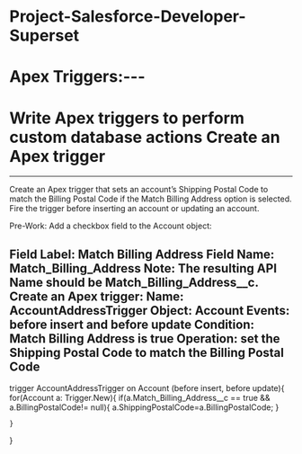 # Project-Salesforce-Developer-Superset
# Apex Triggers:---
# Write Apex triggers to perform custom database actions Create an Apex trigger
---------------------------------------------------------------------------------------------------------------
Create an Apex trigger that sets an account’s Shipping Postal Code to match the Billing Postal Code if the Match Billing Address option is selected. Fire the trigger before inserting an account or updating an account.

Pre-Work:
Add a checkbox field to the Account object:

Field Label: Match Billing Address
Field Name: Match_Billing_Address
Note: The resulting API Name should be Match_Billing_Address__c.
Create an Apex trigger:
Name: AccountAddressTrigger
Object: Account
Events: before insert and before update
Condition: Match Billing Address is true
Operation: set the Shipping Postal Code to match the Billing Postal Code
---------------------------------------------------------------------------------------------------------------------
trigger AccountAddressTrigger on Account (before insert, before update){
    for(Account a: Trigger.New){
        if(a.Match_Billing_Address__c == true && a.BillingPostalCode!= null){
            a.ShippingPostalCode=a.BillingPostalCode;
        }
        
    }   
}


